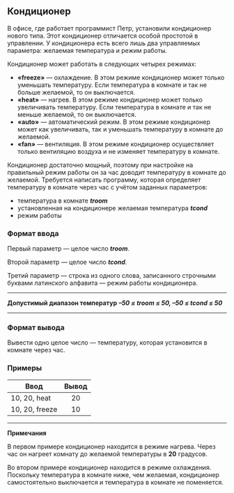 ## Кондиционер

В офисе, где работает программист Петр, установили кондиционер нового типа. 
Этот кондиционер отличается особой простотой в управлении. 
У кондиционера есть всего лишь два управляемых параметра: желаемая температура и режим работы.

Кондиционер может работать в следующих четырех режимах:
- **«freeze»** — охлаждение. В этом режиме кондиционер может только уменьшать температуру.
Если температура в комнате и так не больше желаемой, то он выключается.
- **«heat»** — нагрев. В этом режиме кондиционер может только увеличивать температуру.
Если температура в комнате и так не меньше желаемой, то он выключается.
- **«auto»** — автоматический режим. В этом режиме кондиционер может как увеличивать, 
так и уменьшать температуру в комнате до желаемой.
- **«fan»** — вентиляция. В этом режиме кондиционер осуществляет только вентиляцию воздуха
и не изменяет температуру в комнате.

Кондиционер достаточно мощный, поэтому при настройке на правильный режим работы он за
час доводит температуру в комнате до желаемой. Требуется написать программу, которая определяет температуру в комнате через час с учётом
заданных параметров:
- температура в комнате **_troom_**
- установленная на кондиционере желаемая температура **_tcond_**
- режим работы


### Формат ввода

Первый параметр — целое число **_troom_**.

Второй параметр — целое число **_tcond_**.

Третий параметр — строка из одного слова, записанного строчными буквами латинского алфавита — режим работы кондиционера.
***
__Допустимый диапазон температур__
_**–50 ≤ troom ≤ 50, –50 ≤ tcond ≤ 50**_
***

### Формат вывода

Вывести одно целое число — температуру, которая установится в комнате через час.

### Примеры

| Ввод           | Вывод |
|----------------|:-----:|
| 10, 20, heat   |  20   |
| 10, 20, freeze |  10   |

***
__Примечания__

В первом примере кондиционер находится в режиме нагрева. 
Через час он нагреет комнату до желаемой температуры в **20** градусов.

Во втором примере кондиционер находится в режиме охлаждения. 
Поскольку температура в комнате ниже, чем желаемая, кондиционер 
самостоятельно выключается и температура в комнате не поменяется.
